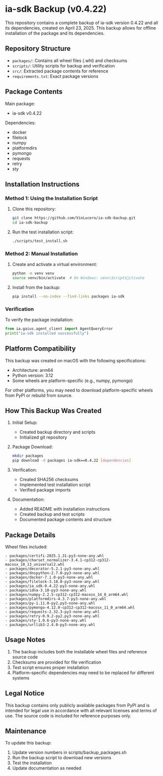 # ia-sdk Backup (v0.4.22)

This repository contains a complete backup of ia-sdk version 0.4.22 and all its dependencies, created on April 23, 2025. This backup allows for offline installation of the package and its dependencies.

## Repository Structure

- `packages/`: Contains all wheel files (.whl) and checksums
- `scripts/`: Utility scripts for backup and verification
- `src/`: Extracted package contents for reference
- `requirements.txt`: Exact package versions

## Package Contents

Main package:
- ia-sdk v0.4.22

Dependencies:
- docker
- filelock
- numpy
- platformdirs
- pymongo
- requests
- retry
- sty

## Installation Instructions

### Method 1: Using the Installation Script

1. Clone this repository:
   ```bash
   git clone https://github.com/VinLucero/ia-sdk-backup.git
   cd ia-sdk-backup
   ```

2. Run the test installation script:
   ```bash
   ./scripts/test_install.sh
   ```

### Method 2: Manual Installation

1. Create and activate a virtual environment:
   ```bash
   python -m venv venv
   source venv/bin/activate  # On Windows: venv\Scriptsctivate
   ```

2. Install from the backup:
   ```bash
   pip install --no-index --find-links packages ia-sdk
   ```

### Verification

To verify the package installation:
```python
from ia.gaius.agent_client import AgentQueryError
print("ia-sdk installed successfully")
```

## Platform Compatibility

This backup was created on macOS with the following specifications:
- Architecture: arm64
- Python version: 3.12
- Some wheels are platform-specific (e.g., numpy, pymongo)

For other platforms, you may need to download platform-specific wheels from PyPI or rebuild from source.

## How This Backup Was Created

1. Initial Setup:
   - Created backup directory and scripts
   - Initialized git repository

2. Package Download:
   ```bash
   mkdir packages
   pip download -d packages ia-sdk==0.4.22 [dependencies]
   ```

3. Verification:
   - Created SHA256 checksums
   - Implemented test installation script
   - Verified package imports

4. Documentation:
   - Added README with installation instructions
   - Created backup and test scripts
   - Documented package contents and structure

## Package Details

Wheel files included:
```
- packages/certifi-2025.1.31-py3-none-any.whl
- packages/charset_normalizer-3.4.1-cp312-cp312-macosx_10_13_universal2.whl
- packages/decorator-5.2.1-py3-none-any.whl
- packages/dnspython-2.7.0-py3-none-any.whl
- packages/docker-7.1.0-py3-none-any.whl
- packages/filelock-3.18.0-py3-none-any.whl
- packages/ia_sdk-0.4.22-py3-none-any.whl
- packages/idna-3.10-py3-none-any.whl
- packages/numpy-2.2.5-cp312-cp312-macosx_14_0_arm64.whl
- packages/platformdirs-4.3.7-py3-none-any.whl
- packages/py-1.11.0-py2.py3-none-any.whl
- packages/pymongo-4.12.0-cp312-cp312-macosx_11_0_arm64.whl
- packages/requests-2.32.3-py3-none-any.whl
- packages/retry-0.9.2-py2.py3-none-any.whl
- packages/sty-1.0.6-py3-none-any.whl
- packages/urllib3-2.4.0-py3-none-any.whl
```

## Usage Notes

1. The backup includes both the installable wheel files and reference source code
2. Checksums are provided for file verification
3. Test script ensures proper installation
4. Platform-specific dependencies may need to be replaced for different systems

## Legal Notice

This backup contains only publicly available packages from PyPI and is intended for legal use in accordance with all relevant licenses and terms of use. The source code is included for reference purposes only.

## Maintenance

To update this backup:
1. Update version numbers in scripts/backup_packages.sh
2. Run the backup script to download new versions
3. Test the installation
4. Update documentation as needed
